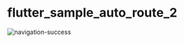 # flutter_sample_auto_route_2

![navigation-success](https://user-images.githubusercontent.com/13707135/234791779-027e0e6d-cdab-4aec-8ec3-b3b06a1fe10a.gif)
